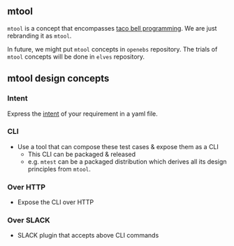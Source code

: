 ## mtool

`mtool` is a concept that encompasses 
[taco bell programming](http://whatis.techtarget.com/definition/Taco-Bell-programming). 
We are just rebranding it as `mtool`.

In future, we might put `mtool` concepts in `openebs` repository. The trials of 
`mtool` concepts will be done in `elves` repository.

## mtool design concepts

### Intent

Express the [intent](intent.md) of your requirement in a yaml file.

### CLI

- Use a tool that can compose these test cases & expose them as a CLI
  - This CLI can be packaged & released
  - e.g. `mtest` can be a packaged distribution which derives all its design principles from `mtool`.

### Over HTTP

- Expose the CLI over HTTP

### Over SLACK

- SLACK plugin that accepts above CLI commands
